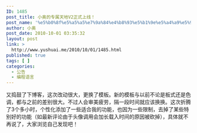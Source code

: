 ```yaml
---
ID: 1485
post_title: 小奥的专属天地V2正式上线！
post_name: '%e5%b0%8f%e5%a5%a5%e7%9a%84%e4%b8%93%e5%b1%9e%e5%a4%a9%e5%9c%b0v2%e6%ad%a3%e5%bc%8f%e4%b8%8a%e7%ba%bf%ef%bc%81'
author: 小奥
post_date: 2010-10-01 03:35:32
layout: post
link: >
  http://www.yushuai.me/2010/10/01/1485.html
published: true
tags: [ ]
categories:
  - 公告
  - 编程语言
---
```

又捣鼓了下博客，这次改动很大，更换了模板。新的模板与以前不论是板式还是色调，都与之前的差别很大。不过人会审美疲劳，隔一段时间就应该换换。这次折腾了3个多小时，个性化添加了一些适合我的功能，也因为一些限制，去掉了某些特别好的功能（如最新评论由于头像调用会加长载入时间的原因被砍掉），具体就不再说了，大家浏览自己发现吧！